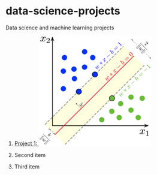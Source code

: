 # data-science-projects
Data science and machine learning projects



1. [Project 1: ](https://www.example.com)
   ![](/images/SVM_margin.png)

3. Second item
4. Third item
